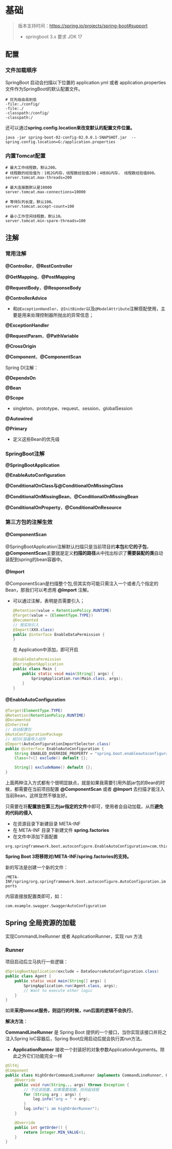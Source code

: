 # 基础

> 版本支持时间：https://spring.io/projects/spring-boot#support
>
> - springboot 3.x 要求 JDK 17

## 配置

### 文件加载顺序

SpringBoot 启动会扫描以下位置的 application.yml 或者 application.properties 文件作为SpringBoot的默认配置文件。

```shell
# 优先级由高到低
-file:./config/
-file:./
-classpath:/config/
-classpath:/
```

还可以通过**spring.config.location来改变默认的配置文件位置。**

```shell
java -jar spring-boot-02-config-02.0.0.1-SNAPSHOT.jar  --spring.config.location=G:/application.properties 
```

### 内置Tomcat配置

```properties
# 最大工作线程数，默认200。
# 线程数的经验值为：1核2G内存，线程数经验值200；4核8G内存， 线程数经验值800。
server.tomcat.max-threads=200
 
# 最大连接数默认是10000
server.tomcat.max-connections=10000
 
# 等待队列长度，默认100。
server.tomcat.accept-count=100
 
# 最小工作空闲线程数，默认10。
server.tomcat.min-spare-threads=100
```



## 注解

### 常用注解

**@Controller**，**@RestController**

**@GetMapping**，**@PostMapping**

**@RequestBody**，**@ResponseBody**

**@ControllerAdvice**

- 和`@ExceptionHandler`、`@InitBinder`以及`@ModelAttribute`注解搭配使用，主要是用来处理控制器所抛出的异常信息；

**@ExceptionHandler**

**@RequestParam**，**@PathVariable**

**@CrossOrigin**



**@Component**，**@ComponentScan**



Spring DI注解：

**@DependsOn**

**@Bean**

**@Scope**

- singleton、prototype、request、session、globalSession



**@Autowired**

**@Primary**

- 定义这些Bean的优先级



### SpringBoot注解

**@SpringBootApplication**

**@EnableAutoConfiguration**

**@ConditionalOnClass与@ConditionalOnMissingClass**

**@ConditionalOnMissingBean**，**@ConditionalOnMissingBean**

**@ConditionalOnProperty**，**@ConditionalOnResource**



### 第三方包的注解生效

#### @ComponentScan

@SpringBootApplication注解默认扫描只是当前项目的**本包**和**它的子包**，**@ComponentScan**主要就是定义**扫描的路径**从中找出标识了**需要装配的类**自动装配到spring的bean容器中。

#### @Import

@ComponentScan是扫描整个包,但其实你可能只需注入一个或者几个指定的Bean，那我们可以考虑用 **@Import** 注解。

- 可以通过注解，表明是否需要引入；

  ```java
  @Retention(value = RetentionPolicy.RUNTIME)
  @Target(value = {ElementType.TYPE})
  @Documented
  // 按实际引入
  @Import(XXX.class)
  public @interface EnableDataPermission {
  }
  ```

  在 Application中添加，即可开启

  ```java
  @EnableDataPermission
  @SpringBootApplication
  public class Main {
      public static void main(String[] args) {
          SpringApplication.run(Main.class, args);
      }
  }
  ```

#### @EnableAutoConfiguration

```java
@Target(ElementType.TYPE)
@Retention(RetentionPolicy.RUNTIME)
@Documented
@Inherited
// 自动配置包
@AutoConfigurationPackage
// 给IOC容器导入组件
@Import(AutoConfigurationImportSelector.class)
public @interface EnableAutoConfiguration {
    String ENABLED_OVERRIDE_PROPERTY = "spring.boot.enableautoconfiguration";
    Class<?>[] exclude() default {};

    String[] excludeName() default {};
}
```

上面两种注入方式都有个很明显缺点，就是如果我需要引用外部jar包的Bean的时候，都需要在当前项目配置 **@ComponentScan** 或者 **@Import** 去扫描才能注入当前Bean，这样显然不够友好。

只需要在将**配置放在第三方jar指定的文件**中即可，使用者会自动加载，从而**避免的代码的侵入**

- 在资源目录下新建目录 META-INF
- 在 META-INF 目录下新建文件 **spring.factories**
- 在文件中添加下面配置

```properties
org.springframework.boot.autoconfigure.EnableAutoConfiguration=com.third.bean.ConfigurationBean
```

**Spring Boot 3将移除对/META-INF/spring.factories的支持。**

新的写法是创建一个新的文件：

`/META-INF/spring/org.springframework.boot.autoconfigure.AutoConfiguration.imports`

内容直接放配置类即可，如：

```text
com.example.swagger.SwaggerAutoConfiguration
```



## Spring 全局资源的加载

实现CommandLIneRunner 或者 ApplicationRunner，实现 run 方法

### Runner

项目启动后立马执行一些逻辑：

```java
@SpringBootApplication(exclude = DataSourceAutoConfiguration.class)
public class Agent {
    public static void main(String[] args) {
        SpringApplication.run(Agent.class, args);
        // Want to execute other logic
    }
}
```

如果**采用tomcat服务，则运行的时候，run后面的逻辑不会执行**。

**解决方法**：

**CommandLineRunner** 是 Spring Boot 提供的一个接口，当你实现该接口并将之注入Spring IoC容器后，Spring Boot应用启动后就会执行其run方法。

- **ApplicationRunner** 接收一个封装好的对象参数ApplicationArguments。除此之外它们功能完全一样

```java
@Slf4j
@Component
public class HighOrderCommandLineRunner implements CommandLineRunner, Ordered {
    @Override
    public void run(String... args) throws Exception {
        // 不应该阻塞，如果需要阻塞，则另起线程
        for (String arg : args) {
            log.info("arg = " + arg);
        }
        log.info("i am highOrderRunner");
    }

    @Override
    public int getOrder() {
        return Integer.MIN_VALUE+1;
    }
}
```

